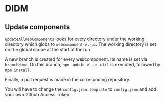 # DIDM
##  Update components

`updateAllWebComponents` looks for every directory under the working directory which globs to `webcomponent-vl-ui`. The working directory is set on the global scope at the start of the run.

A new branch is created for every webcomponent. Its name is set via `branchName`.
On this branch, `npm update vl-ui-util` is executed, followed by `npm install`.

Finally, a pull request is made in the correspoding repository.

You will have to change the `config.json.template` to `config.json` and add your own Github Access Token.
